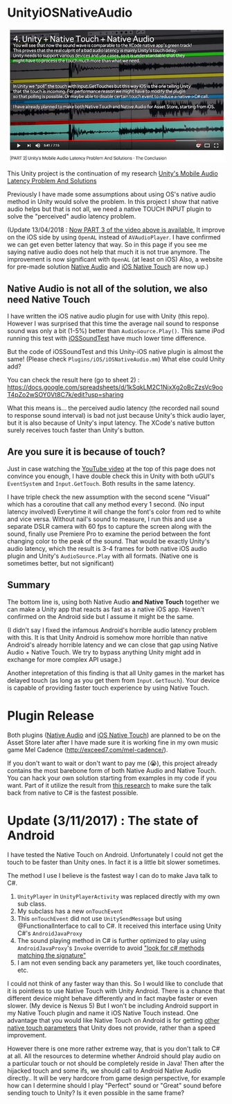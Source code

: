 # UnityiOSNativeAudio

[![youtube](youtube.png)](https://www.youtube.com/watch?v=6Wot7lzZR5o)

This Unity project is the continuation of my research [Unity's Mobile Audio Latency Problem And Solutions](http://exceed7.com/mobile-native-audio/research.html)

Previously I have made some assumptions about using OS's native audio method in Unity would solve the problem. In this project I show that native audio helps but that is not all, we need a native TOUCH INPUT plugin to solve the "perceived" audio latency problem.

(Update 13/04/2018 : [Now PART 3 of the video above is available.](https://www.youtube.com/watch?v=Riws7Ais3bo) It improve on the iOS side by using `OpenAL` instead of `AVAudioPlayer`. I have confirmed we can get even better latency that way. So in this page if you see me saying native audio does not help that much it is not true anymore. The improvement is now significant with `OpenAL` (at least on iOS) Also, a website for pre-made solution [Native Audio](http://exceed7.com/native-audio/) and [iOS Native Touch](http://exceed7.com/ios-native-touch/) are now up.)

## Native Audio is not all of the solution, we also need Native Touch

I have written the iOS native audio plugin for use with Unity (this repo). However I was surprised that this time the average nail sound to response sound was only a bit (1-5%) better than `AudioSource.Play()`. This same iPod running this test with [iOSSoundTest](https://github.com/5argon/iOSSoundTest) have much lower time difference.

But the code of iOSSoundTest and this Unity-iOS native plugin is almost the same! (Please check `Plugins/iOS/iOSNativeAudio.mm`) What else could Unity add?

You can check the result here (go to sheet 2) : https://docs.google.com/spreadsheets/d/1kSqkLM2C1NjxXg2oBcZzsVc9ooT4pZo2wSOY0Vt8C7k/edit?usp=sharing

What this means is... the perceived audio latency (the recorded nail sound to response sound interval) is bad not just because Unity's thick audio layer, but it is also because of Unity's input latency. The XCode's native button surely receives touch faster than Unity's button.

## Are you sure it is because of touch?

Just in case watching the [YouTube video](https://www.youtube.com/watch?v=6Wot7lzZR5o) at the top of this page does not convince you enough, I have double check this in Unity with both uGUI's `EventSystem` and `Input.GetTouch`. Both results in the same latency.

I have triple check the new assumption with the second scene "Visual" which has a coroutine that call any method every 1 second. (No input latency involved) Everytime it will change the font's color from red to white and vice versa. Without nail's sound to measure, I run this and use a separate DSLR camera with 60 fps to capture the screen along with the sound, finally use Premiere Pro to examine the period between the font changing color to the peak of the sound. That would be exactly Unity's audio latency, which the result is 3-4 frames for both native iOS audio plugin and Unity's `AudioSource.Play` with all formats. (Native one is sometimes better, but not significant)

## Summary

The bottom line is, using both Native Audio **and Native Touch** together we can make a Unity app that reacts as fast as a native iOS app. Haven't confirmed on the Android side but I assume it might be the same.

(I didn't say I fixed the infamous Android's horrible audio latency problem with this. It is that Unity Android is somehow more horrible than native Android's already horrible latency and we can close that gap using Native Audio + Native Touch. We try to bypass anything Unity might add in exchange for more complex API usage.)

Another intepretation of this finding is that all Unity games in the market has delayed touch (as long as you get them from `Input.GetTouch`). Your device is capable of providing faster touch experience by using Native Touch.

# Plugin Release

Both plugins ([Native Audio](http://exceed7.com/native-audio/) and [iOS Native Touch](http://exceed7.com/ios-native-touch/)) are planned to be on the Asset Store later after I have made sure it is working fine in my own music game Mel Cadence (http://exceed7.com/mel-cadence/).

If you don't want to wait or don't want to pay me (😭), this project already contains the most barebone form of both Native Audio and Native Touch. You can hack your own solution starting from examples in my code if you want. Part of it utilize the result from [this research](https://github.com/5argon/UnitySendMessageEfficiencyTest) to make sure the talk back from native to C# is the fastest possible.

# Update (3/11/2017) : The state of Android

I have tested the Native Touch on Android. Unfortunately I could not get the touch to be faster than Unity ones. In fact it is a little bit slower sometimes.

The method I use I believe is the fastest way I can do to make Java talk to C#.
1. `UnityPlayer` in `UnityPlayerActivity` was replaced directly with my own sub class.
2. My subclass has a new `onTouchEvent`
3. This `onTouchEvent` did not use `UnitySendMessage` but using @FunctionalInterface to call to C#. It received this interface using Unity C#'s `AndroidJavaProxy`
4. The sound playing method in C# is further optimized to play using `AndroidJavaProxy`'s `Invoke` override to avoid ["look for c# methods matching the signature"](https://docs.unity3d.com/ScriptReference/AndroidJavaProxy.Invoke.html)
5. I am not even sending back any parameters yet, like touch coordinates, etc.

I could not think of any faster way than this. So I would like to conclude that it is pointless to use Native Touch with Unity Android. There is a chance that different device might behave differently and in fact maybe faster or even slower. (My device is Nexus 5) But I won't be including Android support in my Native Touch plugin and name it iOS Native Touch instead. One advantage that you would like Native Touch on Android is for getting [other native touch parameters](https://developer.android.com/reference/android/view/MotionEvent.html) that Unity does not provide, rather than a speed improvement.

However there is one more rather extreme way, that is you don't talk to C# at all. All the resources to determine whether Android should play audio on a particular touch or not should be completely reside in Java! Then after the hijacked touch and some ifs, we should call to Android Native Audio directly.. It will be very hardcore from game design perspective, for example how can I determine should I play "Perfect" sound or "Great" sound before sending touch to Unity? Is it even possible in the same frame?
